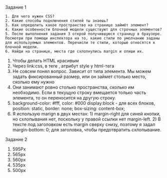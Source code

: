 Задание 1

    1. Для чего нужен CSS?
    2. Какие способы подключения стилей ты знаешь?
    3. Как определить какое пространство на странице займёт элемент?
    4. Какие особенности блочной модели существуют для строчных элементов?
    5. После выполнения задания 3 открой получившуюся страницу в браузере. Посмотри при помощи инспектора на то, какие стили по умолчанию заданы для используемых элементов. Перечисли те стили, которые относятся к блочной модели.
    6. Найди на странице, места где схлопнулись margin и опиши их.


  1. Чтобы делать HTML красивым
  2. Через link:css, в теге <style></style>, атрибут style у html-тега
  3. Не совсем понял вопрос. Зависит от типа элемента. Мы можем задать фиксированный размер, или он займет столько место, сколько ему нужно
  4. Они занимают ровно столько пространства, сколько им необходимо. Если в текущую строку вмещается только часть элемента, то он переносится на другую строку.
  5. background-color: #fff, color: #000 display:block - для всех блоков, position: static, border: none; box-sizing: content-box;
  6. Я использую marign в двух местах: 1) margin-right для синей кнопки, но схлопывания нет, поскольку у правой ссылки нет margin-left. 2) В тексте под заголовком есть margin сверху снизу, поэтому я задал margin-bottom: 0; для заголовка, чтобы предотвратить схлопывание.



Задание 2


1. 595Px
2. 565px
3. 560px
4. 535px
5. 500px
